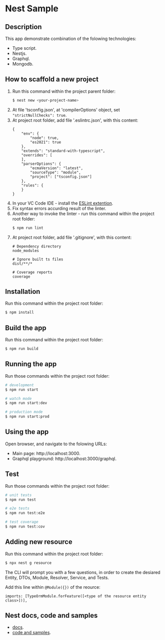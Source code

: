 # Nest Sample

## Description
This app demonstrate combination of the folowing technologies:
* Type script.
* Nestjs.
* Graphql.
* Mongodb.

## How to scaffold a new project
1. Run this command within the project parent folder:
    ```bash
    $ nest new <your-project-name>
    ```
2. At file 'tsconfig.json', at 'compilerOptions' object, set `"strictNullChecks": true`.
3. At project root folder, add file '.eslintrc.json', with this content:
    ```
    {
        "env": {
            "node": true,
            "es2021": true
        },
        "extends": "standard-with-typescript",
        "overrides": [
        ],
        "parserOptions": {
            "ecmaVersion": "latest",
            "sourceType": "module",
            "project": ["tsconfig.json"]
        },
        "rules": {
        }
    }
    ```
4. In your VC Code IDE - install the [ESLint extention](https://marketplace.visualstudio.com/items?itemName=dbaeumer.vscode-eslint).
5. Fix syntax errors accurding result of the linter.
6. Another way to invoke the linter - run this command within the project root folder:
    ```bash
    $ npm run lint
    ```
3. At project root folder, add file '.gitignore', with this content:
    ```
    # Dependency directory
    node_modules

    # Ignore built ts files
    dist/**/*

    # Coverage reports
    coverage
    ```

## Installation
Run this command within the project root folder:
```bash
$ npm install
```

## Build the app
Run this command within the project root folder:
```bash
$ npm run build
```

## Running the app
Run those commands within the project root folder:
```bash
# development
$ npm run start

# watch mode
$ npm run start:dev

# production mode
$ npm run start:prod
```

## Using the app
Open browser, and navigate to the folowing URLs:
* Main page: http://localhost:3000.
* Graphql playground: http://localhost:3000/graphql.

## Test
Run those commands within the project root folder:
```bash
# unit tests
$ npm run test

# e2e tests
$ npm run test:e2e

# test coverage
$ npm run test:cov
```

## Adding new resource
Run this command within the project root folder:
```bash
$ npx nest g resource
```
The CLI will prompt you with a few questions, in order to create the desiared Entity, DTOs, Module, Resolver, Service, and Tests.

Add this line within `@Module({})` of the reource:
```
imports: [TypeOrmModule.forFeature([<type of the resource entity class>])],
```

## Nest docs, code and samples
* [docs](https://docs.nestjs.com).
* [code and samples](https://github.com/nestjs/nest).
